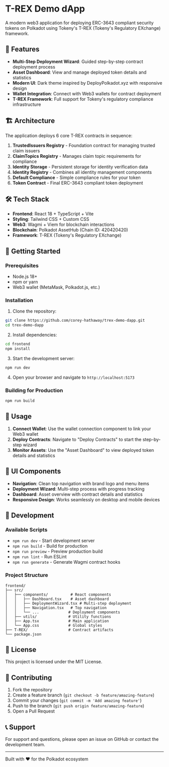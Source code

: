 # T-REX Demo dApp

A modern web3 application for deploying ERC-3643 compliant security tokens on Polkadot using Tokeny's T-REX (Tokeny's Regulatory EXchange) framework.

## 🚀 Features

- **Multi-Step Deployment Wizard**: Guided step-by-step contract deployment process
- **Asset Dashboard**: View and manage deployed token details and statistics
- **Modern UI**: Dark theme inspired by DeployPolkadot.xyz with responsive design
- **Wallet Integration**: Connect with Web3 wallets for contract deployment
- **T-REX Framework**: Full support for Tokeny's regulatory compliance infrastructure

## 🏗️ Architecture

The application deploys 6 core T-REX contracts in sequence:

1. **TrustedIssuers Registry** - Foundation contract for managing trusted claim issuers
2. **ClaimTopics Registry** - Manages claim topic requirements for compliance
3. **Identity Storage** - Persistent storage for identity verification data
4. **Identity Registry** - Combines all identity management components
5. **Default Compliance** - Simple compliance rules for your token
6. **Token Contract** - Final ERC-3643 compliant token deployment

## 🛠️ Tech Stack

- **Frontend**: React 18 + TypeScript + Vite
- **Styling**: Tailwind CSS + Custom CSS
- **Web3**: Wagmi + Viem for blockchain interactions
- **Blockchain**: Polkadot AssetHub (Chain ID: 420420420)
- **Framework**: T-REX (Tokeny's Regulatory EXchange)

## 🚀 Getting Started

### Prerequisites

- Node.js 18+ 
- npm or yarn
- Web3 wallet (MetaMask, Polkadot.js, etc.)

### Installation

1. Clone the repository:
```bash
git clone https://github.com/corey-hathaway/trex-demo-dapp.git
cd trex-demo-dapp
```

2. Install dependencies:
```bash
cd frontend
npm install
```

3. Start the development server:
```bash
npm run dev
```

4. Open your browser and navigate to `http://localhost:5173`

### Building for Production

```bash
npm run build
```

## 📱 Usage

1. **Connect Wallet**: Use the wallet connection component to link your Web3 wallet
2. **Deploy Contracts**: Navigate to "Deploy Contracts" to start the step-by-step wizard
3. **Monitor Assets**: Use the "Asset Dashboard" to view deployed token details and statistics

## 🎨 UI Components

- **Navigation**: Clean top navigation with brand logo and menu items
- **Deployment Wizard**: Multi-step process with progress tracking
- **Dashboard**: Asset overview with contract details and statistics
- **Responsive Design**: Works seamlessly on desktop and mobile devices

## 🔧 Development

### Available Scripts

- `npm run dev` - Start development server
- `npm run build` - Build for production
- `npm run preview` - Preview production build
- `npm run lint` - Run ESLint
- `npm run generate` - Generate Wagmi contract hooks

### Project Structure

```
frontend/
├── src/
│   ├── components/          # React components
│   │   ├── Dashboard.tsx    # Asset dashboard
│   │   ├── DeploymentWizard.tsx # Multi-step deployment
│   │   ├── Navigation.tsx   # Top navigation
│   │   └── ...             # Deployment components
│   ├── utils/              # Utility functions
│   ├── App.tsx             # Main application
│   └── App.css             # Global styles
├── T-REX/                  # Contract artifacts
└── package.json
```

## 📄 License

This project is licensed under the MIT License.

## 🤝 Contributing

1. Fork the repository
2. Create a feature branch (`git checkout -b feature/amazing-feature`)
3. Commit your changes (`git commit -m 'Add amazing feature'`)
4. Push to the branch (`git push origin feature/amazing-feature`)
5. Open a Pull Request

## 📞 Support

For support and questions, please open an issue on GitHub or contact the development team.

---

Built with ❤️ for the Polkadot ecosystem
